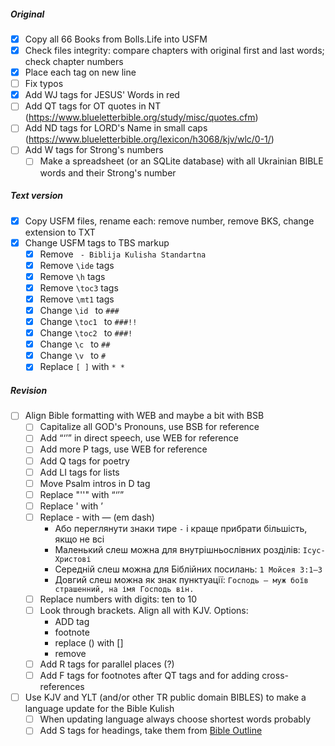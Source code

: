 ##### Original

- [x] Copy all 66 Books from Bolls.Life into USFM
- [x] Check files integrity: compare chapters with original first and last words; check chapter numbers
- [x] Place each tag on new line
- [ ] Fix typos
- [x] Add WJ tags for JESUS' Words in red
- [ ] Add QT tags for OT quotes in NT (https://www.blueletterbible.org/study/misc/quotes.cfm)
- [ ] Add ND tags for LORD's Name in small caps (https://www.blueletterbible.org/lexicon/h3068/kjv/wlc/0-1/)
- [ ] Add W tags for Strong's numbers
  - [ ] Make a spreadsheet (or an SQLite database) with all Ukrainian BIBLE words and their Strong's number

##### Text version

- [x] Copy USFM files, rename each: remove number, remove BKS, change extension to TXT 
- [x] Change USFM tags to TBS markup 
  - [x] Remove ` - Biblija Kulisha Standartna`
  - [x] Remove `\ide` tags 
  - [x] Remove `\h` tags 
  - [x] Remove `\toc3` tags 
  - [x] Remove `\mt1` tags 
  - [x] Change `\id ` to `###`
  - [x] Change `\toc1 ` to `###!!`
  - [x] Change `\toc2 ` to `###!`
  - [x] Change `\c ` to `##`
  - [x] Change `\v ` to `#`
  - [x] Replace `[ ]` with `* *`

##### Revision

- [ ] Align Bible formatting with WEB and maybe a bit with BSB
  - [ ] Capitalize all GOD's Pronouns, use BSB for reference 
  - [ ] Add “‘’” in direct speech, use WEB for reference 
  - [ ] Add more P tags, use WEB for reference
  - [ ] Add Q tags for poetry
  - [ ] Add LI tags for lists
  - [ ] Move Psalm intros in D tag
  - [ ] Replace "''" with “‘’”
  - [ ] Replace ' with ʼ
  - [ ] Replace - with — (em dash)
    - Або переглянути знаки тире `-` і краще прибрати більшість, якщо не всі
    - Маленький слеш можна для внутрішньослівних розділів: `Ісус-Христові`
    - Середній слеш можна для Біблійних посилань: `1 Мойсея 3:1–3`
    - Довгий слеш можна як знак пунктуації: `Господь — муж боїв страшенний, на імя Господь він.`
  - [ ] Replace numbers with digits: ten to 10
  - [ ] Look through brackets. Align all with KJV. Options:
    - ADD tag
    - footnote
    - replace () with []
    - remove
  - [ ] Add R tags for parallel places (?)
  - [ ] Add F tags for footnotes after QT tags and for adding cross-references
- [ ] Use KJV and YLT (and/or other TR public domain BIBLES) to make a language update for the Bible Kulish
  - [ ] When updating language always choose shortest words probably
  - [ ] Add S tags for headings, take them from [Bible Outline](https://biblehub.com/outline/)